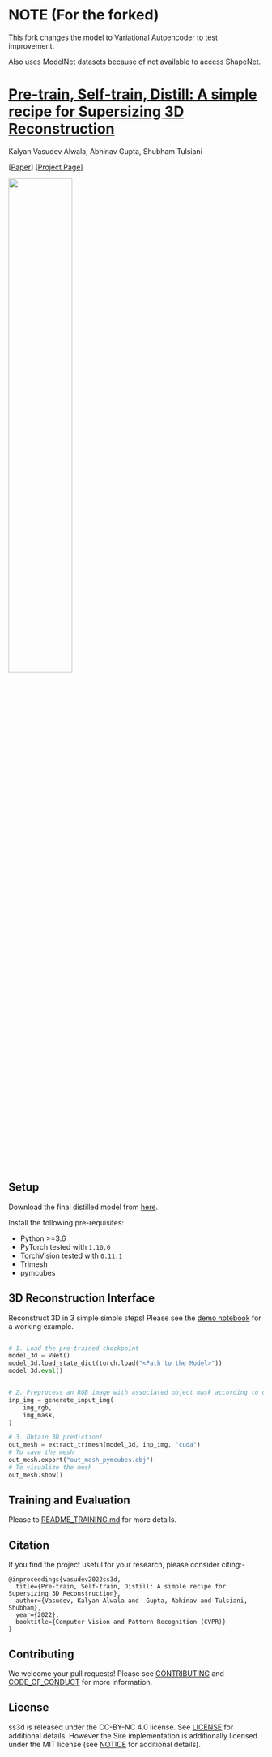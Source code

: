 # NOTE (For the forked)
This fork changes the model to Variational Autoencoder to test improvement.

Also uses ModelNet datasets because of not available to access ShapeNet.
# [Pre-train, Self-train, Distill: A simple recipe for Supersizing 3D Reconstruction](https://shubhtuls.github.io/ss3d/)
Kalyan Vasudev Alwala, Abhinav Gupta, Shubham Tulsiani

[[Paper](https://arxiv.org/abs/2204.03642)] [[Project Page](https://shubhtuls.github.io/ss3d/)]

<img src="https://shubhtuls.github.io/ss3d/resources/teaser.gif" width="50%">

## Setup
Download the final distilled model from [here](https://dl.fbaipublicfiles.com/ss3d/distilled_model.torch).

Install the following pre-requisites:
* Python >=3.6
* PyTorch tested with `1.10.0` 
* TorchVision tested with `0.11.1`
* Trimesh
* pymcubes

## 3D Reconstruction Interface

Reconstruct 3D in 3 simple simple steps! Please see the [demo notebook](demo.ipynb) for a working example.

```python

# 1. Load the pre-trained checkpoint
model_3d = VNet()
model_3d.load_state_dict(torch.load("<Path to the Model>"))
model_3d.eval()


# 2. Preprocess an RGB image with associated object mask according to our model's input interface
inp_img = generate_input_img(
    img_rgb,
    img_mask,
)

# 3. Obtain 3D prediction!
out_mesh = extract_trimesh(model_3d, inp_img, "cuda")
# To save the mesh
out_mesh.export("out_mesh_pymcubes.obj")
# To visualize the mesh
out_mesh.show()
```

## Training and Evaluation
Please to [README_TRAINING.md](https://github.com/facebookresearch/ss3d/blob/main/README_TRAINING.md) for more details.


## Citation
If you find the project useful for your research, please consider citing:-
```
@inproceedings{vasudev2022ss3d,
  title={Pre-train, Self-train, Distill: A simple recipe for Supersizing 3D Reconstruction},
  author={Vasudev, Kalyan Alwala and  Gupta, Abhinav and Tulsiani, Shubham},
  year={2022},
  booktitle={Computer Vision and Pattern Recognition (CVPR)}
}
```

## Contributing
We welcome your pull requests! Please see [CONTRIBUTING](CONTRIBUTING.md) and [CODE_OF_CONDUCT](CODE_OF_CONDUCT.md) for more information.

## License
ss3d is released under the CC-BY-NC 4.0 license. See [LICENSE](LICENSE) for additional details. However the Sire implementation is additionally licensed under the MIT license (see [NOTICE](NOTICE) for additional details).
